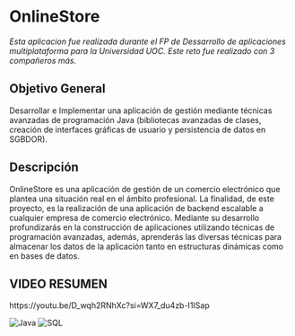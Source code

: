 <h1>OnlineStore</h1>

<p><i>Esta aplicacion fue realizada durante el FP de Dessarrollo de aplicaciones multiplataforma para la Universidad UOC. 
Este reto fue realizado con 3 compañeros más.</i></p>

<h2>Objetivo General</h2>
<p> Desarrollar e Implementar una aplicación de gestión mediante técnicas avanzadas de programación Java (bibliotecas avanzadas de clases, creación de interfaces gráficas de usuario y persistencia de datos en SGBDOR).</p>

<h2>Descripción</h2>
<p>OnlineStore es una aplicación de gestión de un comercio electrónico que plantea una situación real en el ámbito profesional. La finalidad, de este proyecto, es la realización de una aplicación de backend escalable a cualquier empresa de comercio electrónico. Mediante su desarrollo profundizarás en la construcción de aplicaciones utilizando técnicas de programación avanzadas, además, aprenderás las diversas técnicas para almacenar los datos de la aplicación tanto en estructuras dinámicas como en bases de datos.</p>

<h2> VIDEO RESUMEN </h2>
https://youtu.be/D_wqh2RNhXc?si=WX7_du4zb-I1ISap

<br>

![Java](https://img.shields.io/badge/java-de1414?style=for-the-badge&logo=java&logoColor=white)
![SQL](https://img.shields.io/badge/-MySQL-%2300f?style=for-the-badge&logo=MySQL&logoColor=white)

</br>


